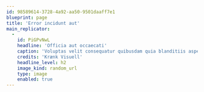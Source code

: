 ```yaml
---
id: 98589614-3728-4a92-aa50-9501daaff7e1
blueprint: page
title: 'Error incidunt aut'
main_replicator:
  -
    id: PiGPvNwL
    headline: 'Officia aut occaecati'
    caption: 'Voluptas velit consequatur quibusdam quia blanditiis asperiores eum. Et deleniti incidunt neque soluta. Quisquam odio qui consequatur quam doloribus consectetur. Quia quis et a ea velit rerum.'
    credits: 'Krænk Visuell'
    headline_level: h2
    image_kind: random_url
    type: image
    enabled: true
---
```

